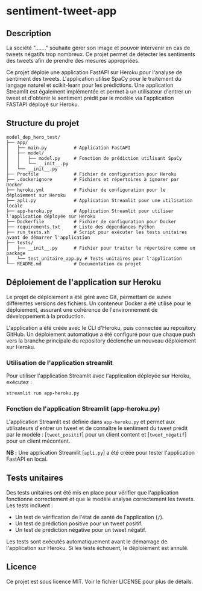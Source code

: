 # sentiment-tweet-app

## Description
La société "......." souhaite gérer son image et pouvoir intervenir en cas de tweets négatifs trop nombreux. Ce projet permet de détecter les sentiments des tweets afin de prendre des mesures appropriées.

Ce projet déploie une application FastAPI sur Heroku pour l'analyse de sentiment des tweets. L'application utilise SpaCy pour le traitement du langage naturel et scikit-learn pour les prédictions. Une application Streamlit est également implémentée et permet à un utilisateur d'entrer un tweet et d'obtenir le sentiment prédit par le modèle via l'application FASTAPI déployé sur Heroku.


## Structure du projet

```
model_dep_hero_test/
├── app/
│   ├── main.py          # Application FastAPI
│   ├── model/
│   │   ├── model.py     # Fonction de prédiction utilisant SpaCy
│   │   └── __init__.py
│   └── __init__.py
├── Procfile             # Fichier de configuration pour Heroku
├── .dockerignore        # Fichiers et répertoires à ignorer par Docker
├── heroku.yml           # Fichier de configuration pour le déploiement sur Heroku
├── apli.py              # Application Streamlit pour une utilisation locale
├── app-heroku.py        # Application Streamlit pour utiliser l'application déployée sur Heroku
├── Dockerfile           # Fichier de configuration pour Docker
├── requirements.txt     # Liste des dépendances Python
├── run_tests.sh         # Script pour exécuter les tests unitaires avant de démarrer l'application
├── tests/
│   ├── __init__.py      # Fichier pour traiter le répertoire comme un package
│   └── test_unitaire_app.py # Tests unitaires pour l'application
└── README.md            # Documentation du projet
```



## Déploiement de l'application sur Heroku

Le projet de déploiement a été géré avec Git, permettant de suivre différentes versions des fichiers. Un conteneur Docker a été utilisé pour le déploiement, assurant une cohérence de l'environnement de développement à la production.

L'application a été créée avec le CLI d'Heroku, puis connectée au repository GitHub. Un déploiement automatique a été configuré pour que chaque push vers la branche principale du repository déclenche un nouveau déploiement sur Heroku.

### Utilisation de l'application streamlit

Pour utiliser l'application Streamlit avec l'application déployée sur Heroku, exécutez :
```sh
streamlit run app-heroku.py
```

### Fonction de l'application Streamlit (app-heroku.py)

L'application Streamlit est définie dans `app-heroku.py` et permet aux utilisateurs d'entrer un tweet et de connaître le sentiment du tweet prédit par le modèle : [`tweet_positif`] pour un client content et [`tweet_négatif`] pour un client mécontent.

**NB :** Une application Streamlit [`apli.py`] a été créée pour tester l'application FastAPI en local.

## Tests unitaires

Des tests unitaires ont été mis en place pour vérifier que l'application fonctionne correctement et que le modèle analyse correctement les tweets. Les tests incluent :

- Un test de vérification de l'état de santé de l'application (`/`).
- Un test de prédiction positive pour un tweet positif.
- Un test de prédiction négative pour un tweet négatif.

Les tests sont exécutés automatiquement avant le démarrage de l'application sur Heroku. Si les tests échouent, le déploiement est annulé.

## Licence

Ce projet est sous licence MIT. Voir le fichier LICENSE pour plus de détails.
```



